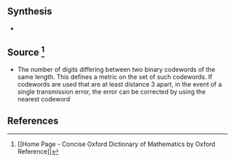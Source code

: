## Synthesis
- 
## Source [^1]
- The number of digits differing between two binary codewords of the same length. This defines a metric on the set of such codewords. If codewords are used that are at least distance 3 apart, in the event of a single transmission error, the error can be corrected by using the nearest codeword
## References

[^1]: [[Home Page - Concise Oxford Dictionary of Mathematics by Oxford Reference]]